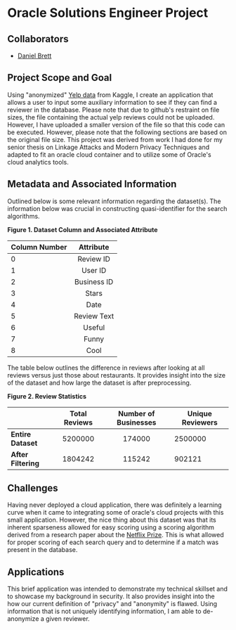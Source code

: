# Oracle Solutions Engineer Project

## Collaborators

* [Daniel Brett](https://github.com/dbrett90)

## Project Scope and Goal

Using "anonymized" [Yelp data](https://www.kaggle.com/yelp-dataset/yelp-dataset/data) from Kaggle, I create an application that allows a user to input some auxiliary information to see if they can find a reviewer in the database. Please note that due to github's restraint on file sizes, the file containing the actual yelp reviews could not be uploaded. However, I have uploaded a smaller version of the file so that this code can be executed. However, please note that the following sections are based on the original file size. This project was derived from work I had done for my senior thesis on Linkage Attacks and Modern Privacy Techniques and adapted to fit an oracle cloud container and to utilize some of Oracle's cloud analytics tools. 

## Metadata and Associated Information 
Outlined below is some relevant information regarding the dataset(s). The information below was crucial in constructing quasi-identifier for the search algorithms.

**Figure 1. Dataset Column and Associated Attribute**

| Column Number     | Attribute      | 
| ------------- |:-------------:| 
| 0  | Review ID| 
| 1 | User ID   |  
| 2 | Business ID| 
|3 | Stars | 
|4 | Date|
|5 | Review Text|
|6 | Useful|
|7 | Funny|
|8 | Cool |

The table below outlines the difference in reviews after looking at all reviews versus just those about restaurants. It provides insight into the size of the dataset and how large the dataset is after preprocessing.


**Figure 2. Review Statistics**

| | Total Reviews | Number of Businesses | Unique Reviewers|
| ------------- |:-------------: | :-------------: | ------------- |
|**Entire Dataset**| 5200000|174000| 2500000|
|**After Filtering** |1804242|115242|902121|

## Challenges

Having never deployed a cloud application, there was definitely a learning curve when it came to integrating some of oracle's cloud projects with this small application. However, the nice thing about this dataset was that its inherent sparseness allowed for easy scoring using a scoring algorithm derived from a research paper about the [Netflix Prize](https://www.cs.utexas.edu/~shmat/shmat_oak08netflix.pdf). This is what allowed for proper scoring of each search query and to determine if a match was present in the database. 

## Applications

This brief application was intended to demonstrate my technical skillset and to showcase my background in security. It also provides insight into the how our current definition of "privacy" and "anonymity" is flawed. Using information that is not uniquely identifying information, I am able to de-anonymize a given reviewer. 


